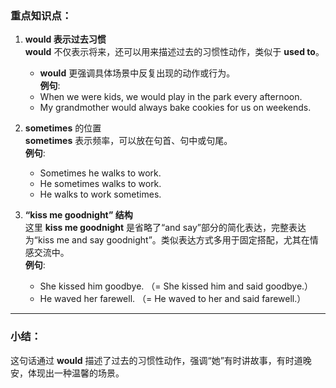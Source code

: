 ### 重点知识点：

1. **would 表示过去习惯**  
   **would** 不仅表示将来，还可以用来描述过去的习惯性动作，类似于 **used to**。  
   - **would** 更强调具体场景中反复出现的动作或行为。  
   **例句**:  
   - When we were kids, we would play in the park every afternoon.  
   - My grandmother would always bake cookies for us on weekends.

2. **sometimes** 的位置  
   **sometimes** 表示频率，可以放在句首、句中或句尾。  
   **例句**:  
   - Sometimes he walks to work.  
   - He sometimes walks to work.  
   - He walks to work sometimes.

3. **“kiss me goodnight” 结构**  
   这里 **kiss me goodnight** 是省略了“and say”部分的简化表达，完整表达为“kiss me and say goodnight”。类似表达方式多用于固定搭配，尤其在情感交流中。  
   **例句**:  
   - She kissed him goodbye. （= She kissed him and said goodbye.）  
   - He waved her farewell. （= He waved to her and said farewell.）

---

### 小结：
这句话通过 **would** 描述了过去的习惯性动作，强调“她”有时讲故事，有时道晚安，体现出一种温馨的场景。